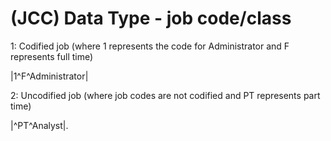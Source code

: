 # (JCC) Data Type - job code/class

1: Codified job (where 1 represents the code for Administrator and F represents full time)

|1\^F^Administrator|

2: Uncodified job (where job codes are not codified and PT represents part time)

|\^PT^Analyst|.
